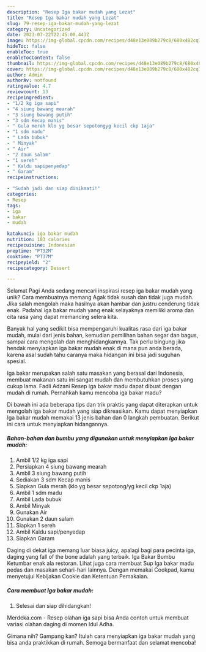 ```yaml
---
description: "Resep Iga bakar mudah yang Lezat"
title: "Resep Iga bakar mudah yang Lezat"
slug: 79-resep-iga-bakar-mudah-yang-lezat
category: Uncategorized
date: 2023-07-22T22:45:00.443Z
image: https://img-global.cpcdn.com/recipes/d48e13e089b279c8/680x482cq70/iga-bakar-mudah-foto-resep-utama.jpg
hideToc: false
enableToc: true
enableTocContent: false
thumbnail: https://img-global.cpcdn.com/recipes/d48e13e089b279c8/680x482cq70/iga-bakar-mudah-foto-resep-utama.jpg
cover: https://img-global.cpcdn.com/recipes/d48e13e089b279c8/680x482cq70/iga-bakar-mudah-foto-resep-utama.jpg
author: Admin
authorAv: notfound
ratingvalue: 4.7
reviewcount: 13
recipeingredient:
- "1/2 kg iga sapi"
- "4 siung bawang mearah"
- "3 siung bawang putih"
- "3 sdm Kecap manis"
- " Gula merah klo yg besar sepotongyg kecil ckp 1aja"
- "1 sdm madu"
- " Lada bubuk"
- " Minyak"
- " Air"
- "2 daun salam"
- "1 sereh"
- " Kaldu sapipenyedap"
- " Garam"
recipeinstructions:

- "Sudah jadi dan siap dinikmati!"
categories:
- Resep
tags:
- iga
- bakar
- mudah

katakunci: iga bakar mudah 
nutrition: 183 calories
recipecuisine: Indonesian
preptime: "PT32M"
cooktime: "PT37M"
recipeyield: "2"
recipecategory: Dessert

---
```



Selamat Pagi Anda sedang mencari inspirasi resep iga bakar mudah yang unik? Cara membuatnya memang Agak tidak susah dan tidak juga mudah. Jika salah mengolah maka hasilnya akan hambar dan justru cenderung tidak enak. Padahal iga bakar mudah yang enak selayaknya memiliki aroma dan cita rasa yang dapat memancing selera kita.


Banyak hal yang sedikit bisa mempengaruhi kualitas rasa dari iga bakar mudah, mulai dari jenis bahan, kemudian pemilihan bahan segar dan bagus, sampai cara mengolah dan menghidangkannya. Tak perlu bingung jika hendak menyiapkan iga bakar mudah enak di mana pun anda berada, karena asal sudah tahu caranya maka hidangan ini bisa jadi suguhan spesial.

Iga bakar merupakan salah satu masakan yang berasal dari Indonesia, membuat makanan satu ini sangat mudah dan membutuhkan proses yang cukup lama. Fadli Adzani Resep iga bakar madu dapat dibuat dengan mudah di rumah. Pernahkah kamu mencoba iga bakar madu?


Di bawah ini ada beberapa tips dan trik praktis yang dapat diterapkan untuk mengolah iga bakar mudah yang siap dikreasikan. Kamu dapat menyiapkan Iga bakar mudah memakai 13 jenis bahan dan 0 langkah pembuatan. Berikut ini cara untuk menyiapkan hidangannya.

<!--inarticleads1-->

##### Bahan-bahan dan bumbu yang digunakan untuk menyiapkan Iga bakar mudah:

1. Ambil 1/2 kg iga sapi
1. Persiapkan 4 siung bawang mearah
1. Ambil 3 siung bawang putih
1. Sediakan 3 sdm Kecap manis
1. Siapkan  Gula merah (klo yg besar sepotong/yg kecil ckp 1aja)
1. Ambil 1 sdm madu
1. Ambil  Lada bubuk
1. Ambil  Minyak
1. Gunakan  Air
1. Gunakan 2 daun salam
1. Siapkan 1 sereh
1. Ambil  Kaldu sapi/penyedap
1. Siapkan  Garam


Daging di dekat iga memang luar biasa juicy, apalagi bagi para pecinta iga, daging yang fall of the bone adalah yang terbaik. Iga Bakar Bumbu Ketumbar enak ala restoran. Lihat juga cara membuat Sup Iga bakar madu pedas dan masakan sehari-hari lainnya. Dengan memakai Cookpad, kamu menyetujui Kebijakan Cookie dan Ketentuan Pemakaian. 

<!--inarticleads2-->

##### Cara membuat Iga bakar mudah:


1. Selesai dan siap dihidangkan!

Merdeka.com - Resep olahan iga sapi bisa Anda contoh untuk membuat variasi olahan daging di momen Idul Adha. 

Gimana nih? Gampang kan? Itulah cara menyiapkan iga bakar mudah yang bisa anda praktikkan di rumah. Semoga bermanfaat dan selamat mencoba!
